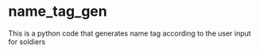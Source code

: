# name_tag_gen
This is a python code that generates name tag according to the user input for soldiers
